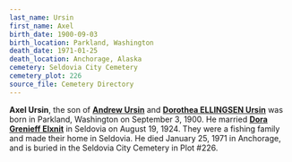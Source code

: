 ```yaml
---
last_name: Ursin
first_name: Axel
birth_date: 1900-09-03
birth_location: Parkland, Washington
death_date: 1971-01-25
death_location: Anchorage, Alaska
cemetery: Seldovia City Cemetery
cemetery_plot: 226
source_file: Cemetery Directory
---
```

**Axel   Ursin**, the son of [**Andrew Ursin**](./Ursin_Andrew.md) and [**Dorothea ELLINGSEN Ursin**](./Ursin_Dorothea_Ellingsen.md) was born in Parkland, Washington on September 3, 1900.  He married [**Dora Grenieff Elxnit**](../_families/Elxnit_Family.md) in Seldovia on August 19, 1924.  They were a fishing family and made their home in Seldovia.  He died January 25, 1971 in Anchorage, and is buried in the Seldovia City Cemetery in Plot #226.  


